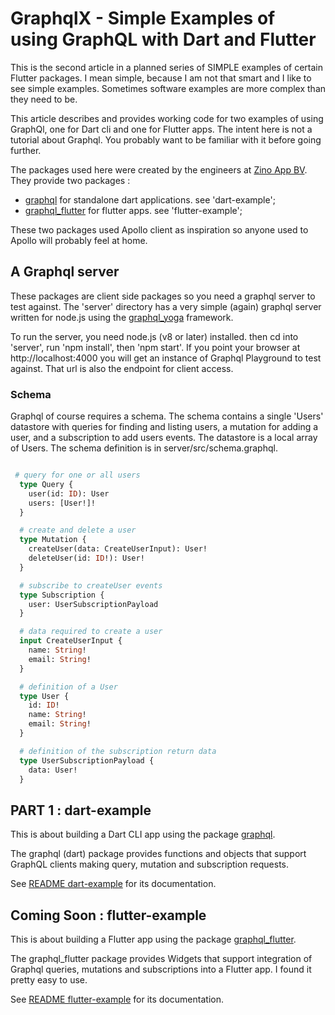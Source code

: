 # GraphqlX - Simple Examples of using GraphQL with Dart and Flutter

This is the second article in a planned series of SIMPLE examples of certain Flutter packages. I mean simple, because I am not that smart and I like to see simple examples. Sometimes software examples are more complex than they need to be. 

This article describes and provides working code for two examples of using GraphQl, one for Dart cli and one for 
Flutter apps. The intent here is not a tutorial about Graphql. You probably want to be familiar with it before going further. 

The packages used here were created by the engineers at [Zino App BV](https://www.zinoapp.com/). They provide two packages :

  - [graphql](https://pub.dev/packages/graphql) for standalone dart applications. see 'dart-example';
  - [graphql_flutter](https://pub.dev/packages/graphql_flutter) for flutter apps. see 'flutter-example';
   
These two packages used Apollo client as inspiration so anyone used to Apollo will probably feel at home. 

## A Graphql server

These packages are client side packages so you need a graphql server to test against. The 'server' directory has a very simple (again) graphql server written for node.js using the [graphql_yoga](https://github.com/prisma/graphql-yoga) framework. 

To run the server, you need node.js (v8 or later) installed. then cd into 'server', run 'npm install', then 'npm start'. If you point your browser at http://localhost:4000 you will get an instance of Graphql Playground to test against. That url is also the endpoint for client access. 

### Schema

Graphql of course requires a schema. The schema contains a single 'Users' datastore with queries for finding and listing users, a mutation for adding a user, and a subscription to add users events. The datastore is a local array of Users.
The schema definition is in server/src/schema.graphql. 
```graphql

 # query for one or all users
  type Query {
    user(id: ID): User  
    users: [User!]! 
  }

  # create and delete a user
  type Mutation {
    createUser(data: CreateUserInput): User!
    deleteUser(id: ID!): User!
  }

  # subscribe to createUser events
  type Subscription {
    user: UserSubscriptionPayload 
  }

  # data required to create a user
  input CreateUserInput {
    name: String!
    email: String!
  }

  # definition of a User
  type User {
    id: ID!
    name: String!
    email: String!
  }

  # definition of the subscription return data
  type UserSubscriptionPayload {
    data: User!
  }

```

## PART 1 : dart-example

This is about building a Dart CLI app using the package [graphql](https://pub.dev/packages/graphql). 

The graphql (dart) package provides functions and objects that support GraphQL clients making query, mutation and 
subscription requests. 

See [README dart-example](dart-example/README.md) for its documentation.

## Coming Soon : flutter-example
This is about building a Flutter app using the package [graphql_flutter](https://pub.dev/packages/graphql_flutter). 

The graphql_flutter package provides Widgets that support integration of Graphql queries, mutations and subscriptions into a Flutter app. I found it pretty easy to use. 

See [README flutter-example](flutter-example/README.md) for its documentation.
